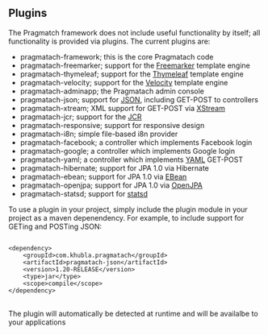 <a id="plugins"></a>
Plugins
------------------------

The Pragmatch framework does not include useful functionality by itself; all functionality is provided via plugins. The current plugins are:

* pragmatach-framework; this is the core Pragmatach code
* pragmatach-freemarker; support for the [Freemarker](http://freemarker.sourceforge.net/) template engine
* pragmatach-thymeleaf; support for the [Thymeleaf](http://www.thymeleaf.org/) template engine
* pragmatach-velocity; support for the [Velocity](http://velocity.apache.org/) template engine
* pragmatach-adminapp; the Pragmatach admin console
* pragmatach-json; support for [JSON](http://en.wikipedia.org/wiki/JSON), including GET-POST to controllers
* pragmatach-xtream; XML support for GET-POST via [XStream](http://xstream.codehaus.org/)
* pragmatach-jcr; support for the [JCR](http://en.wikipedia.org/wiki/Content_repository_API_for_Java)
* pragmatach-responsive; support for responsive design
* pragmatach-i8n; simple file-based i8n provider
* pragmatach-facebook; a controller which implements Facebook login
* pragmatach-google; a controller which implements Google login
* pragmatach-yaml; a controller which implements [YAML](http://en.wikipedia.org/wiki/YAML) GET-POST
* pragmatach-hibernate; support for JPA 1.0 via Hibernate
* pragmatach-ebean; support for JPA 1.0 via [EBean](http://www.avaje.org/)
* pragmatach-openjpa; support for JPA 1.0 via [OpenJPA](http://openjpa.apache.org/)
* pragmatach-statsd; support for [statsd](https://github.com/etsy/statsd/)

To use a plugin in your project, simply include the plugin module in your project as a maven depenendency. For example, to include support for GETing and POSTing JSON:

<pre>
<code>
&lt;dependency&gt;
	&lt;groupId&gt;com.khubla.pragmatach&lt;/groupId&gt;
	&lt;artifactId&gt;pragmatach-json&lt;/artifactId&gt;
	&lt;version&gt;1.20-RELEASE&lt;/version&gt;
	&lt;type&gt;jar&lt;/type&gt;
	&lt;scope&gt;compile&lt;/scope&gt;
&lt;/dependency&gt;
</code>
</pre>

The plugin will automatically be detected at runtime and will be availalbe to your applications
